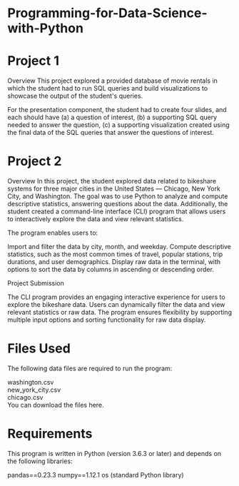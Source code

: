 # Programming-for-Data-Science-with-Python

# Project 1
Overview
This project explored a provided database of movie rentals in which the student had to run SQL queries and build visualizations to showcase the output of the student's queries.

For the presentation component, the student had to create four slides, and each should have (a) a question of interest, (b) a supporting SQL query needed to answer the question, (c) a supporting visualization created using the final data of the SQL queries that answer the questions of interest.

# Project 2
Overview
In this project, the student explored data related to bikeshare systems for three major cities in the United States — Chicago, New York City, and Washington. The goal was to use Python to analyze and compute descriptive statistics, answering questions about the data. Additionally, the student created a command-line interface (CLI) program that allows users to interactively explore the data and view relevant statistics.

The program enables users to:

Import and filter the data by city, month, and weekday.
Compute descriptive statistics, such as the most common times of travel, popular stations, trip durations, and user demographics.
Display raw data in the terminal, with options to sort the data by columns in ascending or descending order.

Project Submission

The CLI program provides an engaging interactive experience for users to explore the bikeshare data. Users can dynamically filter the data and view relevant statistics or raw data. The program ensures flexibility by supporting multiple input options and sorting functionality for raw data display.

# Files Used
The following data files are required to run the program:

washington.csv<br>
new_york_city.csv<br>
chicago.csv<br>
You can download the files here.

# Requirements
This program is written in Python (version 3.6.3 or later) and depends on the following libraries:

pandas==0.23.3
numpy==1.12.1
os (standard Python library)

